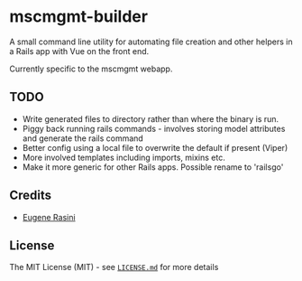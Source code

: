 # mscmgmt-builder

A small command line utility for automating file creation and other helpers in a Rails app with Vue on the front end.

Currently specific to the mscmgmt webapp.

## TODO

* Write generated files to directory rather than where the binary is run.
* Piggy back running rails commands - involves storing model attributes and generate the rails command
* Better config using a local file to overwrite the default if present (Viper)
* More involved templates including imports, mixins etc.
* Make it more generic for other Rails apps. Possible rename to 'railsgo'

## Credits

 * [Eugene Rasini](https://github.com/cromonms)

## License

The MIT License (MIT) - see [`LICENSE.md`](LICENSE) for more details
